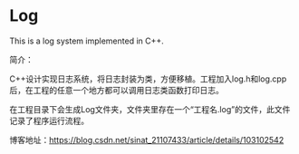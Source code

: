 # Log
This is a log system implemented in C++.

简介：

C++设计实现日志系统，将日志封装为类，方便移植。工程加入log.h和log.cpp后，在工程的任意一个地方都可以调用日志类函数打印日志。

在工程目录下会生成Log文件夹，文件夹里存在一个“工程名.log”的文件，此文件记录了程序运行流程。

博客地址：https://blog.csdn.net/sinat_21107433/article/details/103102542